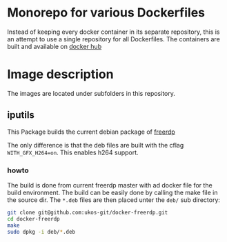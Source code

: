 # Monorepo for various Dockerfiles

Instead of keeping every docker container in its separate repository, this is an attempt to use a single repository for all Dockerfiles. The containers are built and available on [docker hub](https://cloud.docker.com/u/ukos/)

# Image description

The images are located under subfolders in this repository.

## iputils

This Package builds the current debian package of
[freerdp](https://github.com/FreeRDP/FreeRDP)

The only difference is that the deb files are built with the cflag `WITH_GFX_H264=on`. This enables h264 support.

### howto

The build is done from current freerdp master with ad docker file for the build
environment. The build can be easily done by calling the make file in the
source dir. The `*.deb` files are then placed unter the `deb/` sub directory:

```bash
git clone git@github.com:ukos-git/docker-freerdp.git
cd docker-freerdp
make
sudo dpkg -i deb/*.deb
```
